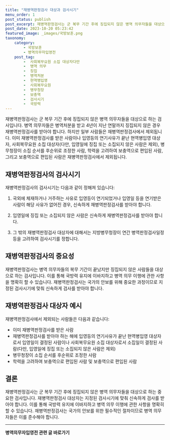 ```yaml
---
title: "재병역판정검사 대상과 검사시기"
menu_order: 1
post_status: publish
post_excerpt: 재병역판정검사는 군 복무 기간 후에 징집되지 않은 병역 의무자들을 대상으로 하는 검사입니다. 병역 의무자들은 병역처분을 받고 4년이 지난 연말까지 징집되지 않은 경우 재병역판정검사를 받아야 합니다. 하지만 일부 사람들은 재병역판정검사에서 제외됩니다. 이미 재병역판정검사를 받은 사람이나 입영등의 연기사유가 끝난 현역병입영 대상자, 사회복무요원 소집 대상자(다만, 입영일에 징집 또는 소집되지 않은 사람은 제외), 병무청장이 소집 순서를 후순위로 조정한 사람, 학력을 고려하여 보충역으로 편입된 사람, 그리고 보충역으로 편입된 사람은 재병역판정검사에서 제외됩니다.
post_date: 2023-10-20 05:23:42
featured_image: _images/국방보훈.png
taxonomy:
    category:
        - 국방보훈
        - 병역의무자입영전
    post_tag:
        -  사회복무요원 소집 대상자다만
        -  병역 의무
        -  징집
        -  병역처분
        -  현역병입영
        -  사회복무요원
        -  병무청장
        -  보충역
        -  검사시기
        -  국방력
---
```



재병역판정검사는 군 복무 기간 후에 징집되지 않은 병역 의무자들을 대상으로 하는 검사입니다. 병역 의무자들은 병역처분을 받고 4년이 지난 연말까지 징집되지 않은 경우 재병역판정검사를 받아야 합니다. 하지만 일부 사람들은 재병역판정검사에서 제외됩니다. 이미 재병역판정검사를 받은 사람이나 입영등의 연기사유가 끝난 현역병입영 대상자, 사회복무요원 소집 대상자(다만, 입영일에 징집 또는 소집되지 않은 사람은 제외), 병무청장이 소집 순서를 후순위로 조정한 사람, 학력을 고려하여 보충역으로 편입된 사람, 그리고 보충역으로 편입된 사람은 재병역판정검사에서 제외됩니다.

## 재병역판정검사의 검사시기

재병역판정검사의 검사시기는 다음과 같이 정해져 있습니다:

1. 국외에 체재하거나 거주하는 사유로 입영등이 연기되었거나 입영일 등을 연기받은 사람이 해당 사유가 없어진 경우, 신속하게 재병역판정검사를 받아야 합니다.

2. 입영일에 징집 또는 소집되지 않은 사람은 신속하게 재병역판정검사를 받아야 합니다.

3. 그 밖의 재병역판정검사 대상자에 대해서는 지방병무청장이 연간 병역판정검사일정 등을 고려하여 검사시기를 정합니다.

## 재병역판정검사의 중요성

재병역판정검사는 병역 의무자들의 복무 기간이 끝났지만 징집되지 않은 사람들을 대상으로 하는 검사입니다. 이를 통해 국방력 유지에 이바지하고 병역 의무 이행에 관한 사항을 명확히 할 수 있습니다. 재병역판정검사는 국가의 안보를 위해 중요한 과정이므로 지정된 검사시기에 맞춰 신속하게 검사를 받아야 합니다.

## 재병역판정검사 대상자 예시

재병역판정검사에서 제외되는 사람들은 다음과 같습니다:

- 이미 재병역판정검사를 받은 사람
- 재병역판정검사를 받아야 하는 해에 입영등의 연기사유가 끝난 현역병입영 대상자로서 입영일이 결정된 사람이나 사회복무요원 소집 대상자로서 소집일이 결정된 사람(다만, 입영일에 징집 또는 소집되지 않은 사람은 제외)
- 병무청장이 소집 순서를 후순위로 조정한 사람
- 학력을 고려하여 보충역으로 편입된 사람 및 보충역으로 편입된 사람

## 결론

재병역판정검사는 군 복무 기간 후에 징집되지 않은 병역 의무자들을 대상으로 하는 중요한 검사입니다. 재병역판정검사 대상자는 지정된 검사시기에 맞춰 신속하게 검사를 받아야 합니다. 이를 통해 국방력 유지에 이바지하고 병역 의무 이행에 관한 사항을 명확히 할 수 있습니다. 재병역판정검사는 국가의 안보를 위한 필수적인 절차이므로 병역 의무자들은 이를 준수해야 합니다.
<!-- wp:separator -->
<hr class="wp-block-separator has-alpha-channel-opacity"/>
<!-- /wp:separator -->

<!-- wp:group {"backgroundColor":"base","layout":{"type":"constrained"}} -->
<div class="wp-block-group has-base-background-color has-background"><!-- wp:paragraph {"align":"center","fontSize":"medium"} -->
<p class="has-text-align-center has-large-font-size"><strong>병역의무자입영전 관련 글 바로가기</strong></p>
<!-- /wp:paragraph -->


<!-- wp:latest-posts
{"categories":[{"id":9092,"count":19,"description":"","link":"https://uknowlaw.com/category/%eb%b3%91%ec%97%ad%ec%9d%98%eb%ac%b4%ec%9e%90%ec%9e%85%ec%98%81%ec%a0%84/","name":"병역의무자입영전","slug":"병역의무자입영전","taxonomy":"category","parent":0,"meta":[],"_links":{"self":[{"href":"https://uknowlaw.com/wp-json/wp/v2/categories/9092"}],"collection":[{"href":"https://uknowlaw.com/wp-json/wp/v2/categories"}],"about":[{"href":"https://uknowlaw.com/wp-json/wp/v2/taxonomies/category"}],"wp:post_type":[{"href":"https://uknowlaw.com/wp-json/wp/v2/posts?categories=9092"}],"curies":[{"name":"wp","href":"https://api.w.org/{rel}","templated":true}]}}],"postsToShow":100,"excerptLength":28,"postLayout":"grid","columns":2,"featuredImageAlign":"left","featuredImageSizeSlug":"large","fontSize":"small"} /--></div>
<!-- /wp:group -->